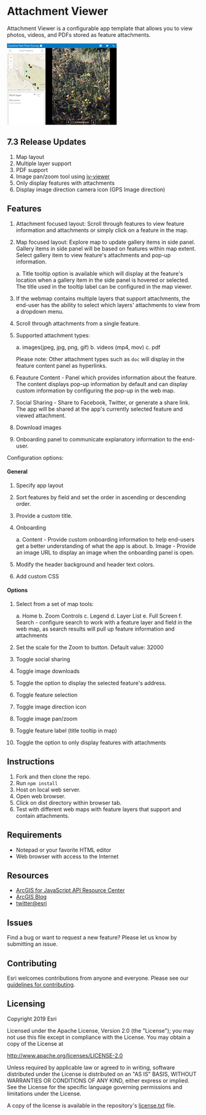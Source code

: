 # Attachment Viewer

Attachment Viewer is a configurable app template that allows you to view photos, videos, and PDFs stored as feature attachments.

![Attachment Viewer Preview](images/attachment-viewer.png)

## 7.3 Release Updates

1. Map layout
2. Multiple layer support
3. PDF support
4. Image pan/zoom tool using [iv-viewer](https://github.com/s-yadav/iv-viewer)
5. Only display features with attachments
6. Display image direction camera icon (GPS Image direction)

## Features

1. Attachment focused layout: Scroll through features to view feature information and attachments or simply click on a feature in the map.

2. Map focused layout: Explore map to update gallery items in side panel. Gallery items in side panel will be based on features within map extent. Select gallery item to view feature's attachments and pop-up information.

   a. Title tooltip option is available which will display at the feature's location when a gallery item in the side panel is hovered or selected. The title used in the tooltip label can be configured in the map viewer.

3. If the webmap contains multiple layers that support attachments, the end-user has the ability to select which layers' attachments to view from a dropdown menu.

4. Scroll through attachments from a single feature.

5. Supported attachment types:

   a. images(jpeg, jpg, png, gif)
   b. videos (mp4, mov)
   c. pdf

   Please note: Other attachment types such as `doc` will display in the feature content panel as hyperlinks.

6. Feauture Content - Panel which provides information about the feature. The content displays pop-up information by default and can display custom information by configuring the pop-up in the web map.

7. Social Sharing - Share to Facebook, Twitter, or generate a share link. The app will be shared at the app's currently selected feature and viewed attachment.

8. Download images

9. Onboarding panel to communicate explanatory information to the end-user.

Configuration options:

#### General

1. Specify app layout

2. Sort features by field and set the order in ascending or descending order.

3. Provide a custom title.

4. Onboarding

   a. Content - Provide custom onboarding information to help end-users get a better understanding of what the app is about.
   b. Image - Provide an image URL to display an image when the onboarding panel is open.

5. Modify the header background and header text colors.

6. Add custom CSS

#### Options

1. Select from a set of map tools:

   a. Home
   b. Zoom Controls
   c. Legend
   d. Layer List
   e. Full Screen
   f. Search - configure search to work with a feature layer and field in the web map, as search results will pull up feature information and attachments

2. Set the scale for the Zoom to button. Default value: 32000
3. Toggle social sharing
4. Toggle image downloads
5. Toggle the option to display the selected feature's address.
6. Toggle feature selection
7. Toggle image direction icon
8. Toggle image pan/zoom
9. Toggle feature label (title tooltip in map)
10. Toggle the option to only display features with attachments

## Instructions

1. Fork and then clone the repo.
2. Run `npm install`
3. Host on local web server.
4. Open web browser.
5. Click on dist directory within browser tab.
6. Test with different web maps with feature layers that support and contain attachments.

## Requirements

- Notepad or your favorite HTML editor
- Web browser with access to the Internet

## Resources

- [ArcGIS for JavaScript API Resource Center](http://help.arcgis.com/en/webapi/javascript/arcgis/index.html)
- [ArcGIS Blog](http://blogs.esri.com/esri/arcgis/)
- [twitter@esri](http://twitter.com/esri)

## Issues

Find a bug or want to request a new feature? Please let us know by submitting an issue.

## Contributing

Esri welcomes contributions from anyone and everyone. Please see our [guidelines for contributing](https://github.com/esri/contributing).

## Licensing

Copyright 2019 Esri

Licensed under the Apache License, Version 2.0 (the "License");
you may not use this file except in compliance with the License.
You may obtain a copy of the License at

http://www.apache.org/licenses/LICENSE-2.0

Unless required by applicable law or agreed to in writing, software
distributed under the License is distributed on an "AS IS" BASIS,
WITHOUT WARRANTIES OR CONDITIONS OF ANY KIND, either express or implied.
See the License for the specific language governing permissions and
limitations under the License.

A copy of the license is available in the repository's [license.txt](License.txt) file.
